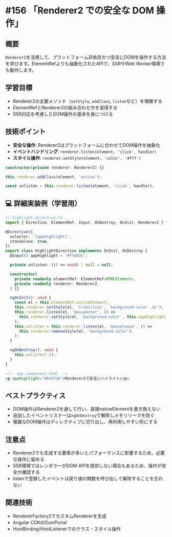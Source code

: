# #156 「Renderer2 での安全な DOM 操作」

## 概要
`Renderer2`を活用して、プラットフォーム非依存かつ安全にDOMを操作する方法を学びます。ElementRefよりも抽象化されたAPIで、SSRやWeb Worker環境でも動作します。

## 学習目標
- Renderer2の主要メソッド（`setStyle`, `addClass`, `listen`など）を理解する
- ElementRefとRenderer2の組み合わせ方を習得する
- SSR対応を考慮したDOM操作の基本を身につける

## 技術ポイント
- **安全な操作**: Renderer2はプラットフォームに合わせてDOM操作を抽象化
- **イベントハンドリング**: `renderer.listen(element, 'click', handler)`
- **スタイル操作**: `renderer.setStyle(element, 'color', '#fff')`

```typescript
constructor(private renderer: Renderer2) {}
```

```typescript
this.renderer.addClass(element, 'active');
```

```typescript
const unlisten = this.renderer.listen(element, 'click', handler);
```

## 💻 詳細実装例（学習用）
```typescript
// highlight.directive.ts
import { Directive, ElementRef, Input, OnDestroy, OnInit, Renderer2 } from '@angular/core';

@Directive({
  selector: '[appHighlight]',
  standalone: true,
})
export class HighlightDirective implements OnInit, OnDestroy {
  @Input() appHighlight = '#ffeb3b';

  private unlisten: (() => void) | null = null;

  constructor(
    private readonly elementRef: ElementRef<HTMLElement>,
    private readonly renderer: Renderer2,
  ) {}

  ngOnInit(): void {
    const el = this.elementRef.nativeElement;
    this.renderer.setStyle(el, 'transition', 'background-color .4s');
    this.renderer.listen(el, 'mouseenter', () =>
      this.renderer.setStyle(el, 'background-color', this.appHighlight),
    );
    this.unlisten = this.renderer.listen(el, 'mouseleave', () =>
      this.renderer.removeStyle(el, 'background-color'),
    );
  }

  ngOnDestroy(): void {
    this.unlisten?.();
  }
}
```

```html
<!-- app.component.html -->
<p appHighlight="#b2dfdb">Renderer2で安全にハイライト</p>
```

## ベストプラクティス
- DOM操作はRenderer2を通して行い、直接nativeElementを書き換えない
- 追加したイベントリスナーは`ngOnDestroy`で解除しメモリリークを防ぐ
- 複雑なDOM操作はディレクティブに切り出し、再利用しやすい形にする

## 注意点
- Renderer2でも生成する要素が多いとパフォーマンスに影響するため、必要な操作に留める
- SSR環境ではレンダラーがDOM APIを提供しない場合もあるため、操作が安全か確認する
- listenで登録したイベントは戻り値の関数を呼び出して解除することを忘れない

## 関連技術
- RendererFactory2でカスタムRendererを生成
- Angular CDKのDomPortal
- HostBinding/HostListenerでのクラス・スタイル操作
